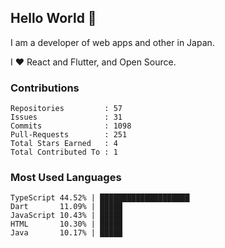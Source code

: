 ## Hello World 👋

I am a developer of web apps and other in Japan.

I ❤️ React and Flutter, and Open Source.

### Contributions

<!-- contributions start -->

    Repositories         : 57
    Issues               : 31
    Commits              : 1098
    Pull-Requests        : 251
    Total Stars Earned   : 4
    Total Contributed To : 1

<!-- contributions end -->

### Most Used Languages

<!-- most-used-languages start -->

    TypeScript 44.52% | ████████████████████
    Dart       11.09% | █████
    JavaScript 10.43% | █████
    HTML       10.30% | █████
    Java       10.17% | █████

<!-- most-used-languages end -->
